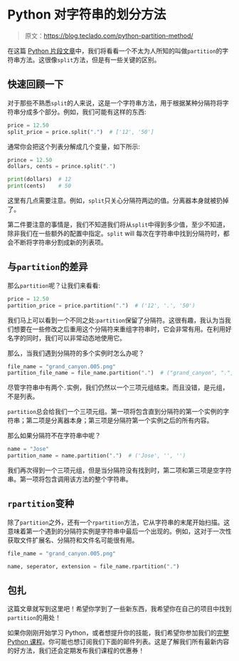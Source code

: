 # Python 对字符串的划分方法

> 原文：<https://blog.teclado.com/python-partition-method/>

在这篇 [Python 片段文章](https://blog.teclado.com/tag/python-snippets/)中，我们将看看一个不太为人所知的叫做`partition`的字符串方法。这很像`split`方法，但是有一些关键的区别。

## 快速回顾一下

对于那些不熟悉`split`的人来说，这是一个字符串方法，用于根据某种分隔符将字符串分成多个部分。例如，我们可能有这样的东西:

```py
price = 12.50
split_price = price.split(".")  # ['12', '50'] 
```

通常你会把这个列表分解成几个变量，如下所示:

```py
prince = 12.50
dollars, cents = prince.split(".")

print(dollars)  # 12
print(cents)    # 50 
```

这里有几点需要注意。例如，`split`只关心分隔符两边的值。分离器本身就被扔掉了。

第二件要注意的事情是，我们不知道我们将从`split`中得到多少值，至少不知道，除非我们在一些额外的配置中指定。`split` will 每次在字符串中找到分隔符时，都会不断将字符串分割成新的列表项。

## 与`partition`的差异

那么`partition`呢？让我们来看看:

```py
price = 12.50
partition_price = price.partition(".")  # ('12', '.', '50') 
```

我们马上可以看到一个不同之处:`partition`保留了分隔符。这很有趣，我认为当我们想要在一些修改之后重用这个分隔符来重组字符串时，它会非常有用。在利用好名字的同时，我们可以非常动态地使用它。

那么，当我们遇到分隔符的多个实例时怎么办呢？

```py
file_name = "grand_canyon.005.png"
partition_file_name = file_name.partition(".")  # ("grand_canyon", ".", "005.png") 
```

尽管字符串中有两个`.`实例，我们仍然以一个三项元组结束。而且没错，是元组，不是列表。

`partition`总会给我们一个三项元组。第一项将包含直到分隔符的第一个实例的字符串；第二项是分离器本身；第三项是分隔符第一个实例之后的所有内容。

那么如果分隔符不在字符串中呢？

```py
name = "Jose"
partition_name = name.partition(".")  # ('Jose', '', '') 
```

我们再次得到一个三项元组，但是当分隔符没有找到时，第二项和第三项是空字符串。第一项将包含调用该方法的整个字符串。

## `rpartition`变种

除了`partition`之外，还有一个`rpartition`方法，它从字符串的末尾开始扫描。这意味着第一个遇到的分隔符实例是字符串中最后一个出现的。例如，这对于一次性获取文件扩展名、分隔符和文件名可能很有用。

```py
file_name = "grand_canyon.005.png"

name, seperator, extension = file_name.rpartition(".") 
```

## 包扎

这篇文章就写到这里吧！希望你学到了一些新东西，我希望你在自己的项目中找到`partition`的用处！

如果你刚刚开始学习 Python，或者想提升你的技能，我们希望你参加我们的[完整 Python 课程](https://www.udemy.com/the-complete-python-course/?couponCode=BLOGGER)。你可能也想订阅我们下面的邮件列表。这是了解我们所有最新内容的好方法，我们还会定期发布我们课程的优惠券！